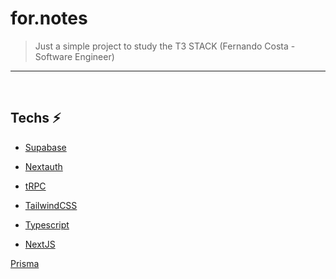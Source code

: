 # for.notes

> Just a simple project to study the T3 STACK (Fernando Costa - Software Engineer)

---

</br>

## Techs ⚡️

- [Supabase](https://supabase.com/) </br>

- [Nextauth](https://next-auth.js.org/)</br>

- [tRPC](https://trpc.io/)</br>

- [TailwindCSS](https://tailwindui.com/)</br>

- [Typescript](https://www.typescriptlang.org/)</br>

- [NextJS](https://nextjs.org/)</br>

[Prisma](https://www.prisma.io/)</br>
